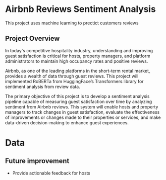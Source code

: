 # Airbnb Reviews Sentiment Analysis

This project uses machine learning to prectict customers reviews

## Project Overview

In today's competitive hospitality industry, understanding and improving guest satisfaction is critical for hosts, property managers, and platform administrators to maintain high occupancy rates and positive reviews.

Airbnb, as one of the leading platforms in the short-term rental market, provides a wealth of data through guest reviews. This project will implemented RoBERTa from HuggingFace’s Transformers library for sentiment analysis from review data.

The primary objective of this project is to develop a sentiment analysis pipeline capable of measuring guest satisfaction over time by analyzing sentiment from Airbnb reviews. This system will enable hosts and property managers to track changes in guest satisfaction, evaluate the effectiveness of improvements or changes made to their properties or services, and make data-driven decision-making to enhance guest experiences.

# Data


## Future improvement

* Provide actionable feedback for hosts
